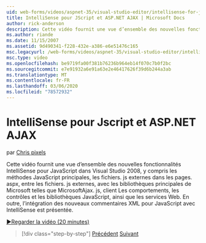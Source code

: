 ```yaml
---
uid: web-forms/videos/aspnet-35/visual-studio-editor/intellisense-for-jscript-and-aspnet-ajax
title: IntelliSense pour JScript et ASP.NET AJAX | Microsoft Docs
author: rick-anderson
description: Cette vidéo fournit une vue d’ensemble des nouvelles fonctionnalités IntelliSense pour JavaScript dans Visual Studio 2008, y compris les méthodes JavaScript principales, les fichiers. js externes...
ms.author: riande
ms.date: 11/15/2007
ms.assetid: 9d490341-f228-432e-a386-e6e51476c165
msc.legacyurl: /web-forms/videos/aspnet-35/visual-studio-editor/intellisense-for-jscript-and-aspnet-ajax
msc.type: video
ms.openlocfilehash: be9719fa00f381b76236b964eb14f070c7b0f2bc
ms.sourcegitcommit: e7e91932a6e91a63e2e46417626f39d6b244a3ab
ms.translationtype: MT
ms.contentlocale: fr-FR
ms.lasthandoff: 03/06/2020
ms.locfileid: "78572932"
---
```

# <a name="intellisense-for-jscript-and-aspnet-ajax"></a>IntelliSense pour Jscript et ASP.NET AJAX

par [Chris pixels](https://twitter.com/chrispels)

Cette vidéo fournit une vue d’ensemble des nouvelles fonctionnalités IntelliSense pour JavaScript dans Visual Studio 2008, y compris les méthodes JavaScript principales, les fichiers. js externes dans les pages. aspx, entre les fichiers. js externes, avec les bibliothèques principales de Microsoft telles que MicrosoftAjax. js, client Les comportements, les contrôles et les bibliothèques JavaScript, ainsi que les services Web. En outre, l’intégration des nouveaux commentaires XML pour JavaScript avec IntelliSense est présentée.

[&#9654;Regarder la vidéo (20 minutes)](https://channel9.msdn.com/Blogs/ASP-NET-Site-Videos/intellisense-for-jscript-and-aspnet-ajax)

> [!div class="step-by-step"]
> [Précédent](multi-targeting-support-in-visual-studio-2008.md)
> [Suivant](quick-tour-of-the-visual-studio-2008-integrated-development-environment.md)
